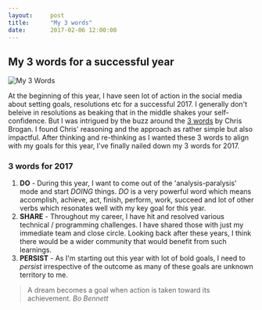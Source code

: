```yaml
---
layout:     post
title:      "My 3 words"
date:       2017-02-06 12:00:00
---
```


## My 3 words for a successful year

<img src="{{ site.baseurl }}/img/my3words.png" alt="My 3 Words" class="img-responsive">

At the beginning of this year, I have seen lot of action in the social media about setting goals, resolutions etc for a successful 2017. I generally don't beleive in resolutions as beaking that in the middle shakes your self-confidence. But I was intrigued by the buzz around the [3 words](http://chrisbrogan.com/3words2017/) by Chris Brogan. I found Chris' reasoning and the approach as rather simple but also impactful. After thinking and re-thinking as I wanted these 3 words to align with my goals for this year, I've finally nailed down my 3 words for 2017.

### 3 words for 2017
1. **DO** - During this year, I want to come out of the 'analysis-paralysis' mode and start *DOING* things. *DO* is a very powerful word which means accomplish, achieve, act, finish, perform, work, succeed and lot of other verbs which resonates well with my key goal for this year.
2. **SHARE** - Throughout my career, I have hit and resolved various technical / programming challenges. I have shared those with just my immediate team and close circle. Looking back after these years, I think there would be a wider community that would benefit from such learnings.
3. **PERSIST** - As I'm starting out this year with lot of bold goals, I need to *persist* irrespective of the outcome as many of these goals are unknown territory to me. 

> A dream becomes a goal when action is taken toward its achievement.
> *Bo Bennett*


